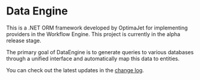 # Data Engine

This is a .NET ORM framework developed by OptimaJet for implementing providers in the Workflow Engine.
This project is currently in the alpha release stage.

The primary goal of DataEngine is to generate queries to various databases through a unified interface and automatically map this data to
entities.

You can check out the latest updates in the [change log](https://github.com/OptimaJetLLC/data-engine/blob/main/CHANGELOG.md).